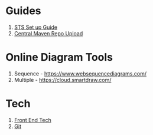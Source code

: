 # Guides
1. [STS Set up Guide](https://github.com/XinYang-Pan/Misc/wiki/STS-Set-up-Guide)
1. [Central Maven Repo Upload](https://github.com/XinYang-Pan/Misc/wiki/Central-Maven-Repo-Upload)

# Online Diagram Tools
1. Sequence - https://www.websequencediagrams.com/
1. Multiple - https://cloud.smartdraw.com/

# Tech
1. [Front End Tech](https://github.com/XinYang-Pan/Misc/wiki/Front-End-Tech)
1. [Git](https://github.com/XinYang-Pan/Misc/wiki/Git)
